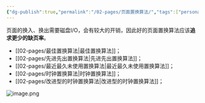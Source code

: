 ```yaml
---
{"dg-publish":true,"permalink":"/02-pages/页面置换算法/","tags":["personal/blog","os"]}
---
```


页面的换入、换出需要磁盘I/O，会有较大的开销，因此好的页面置换算法应该**追求更少的缺页率**。
- [[02-pages/最佳置换算法\|最佳置换算法]]；
- [[02-pages/先进先出置换算法\|先进先出置换算法]]；
- [[02-pages/最近最久未使用置换算法\|最近最久未使用置换算法]]；
- [[02-pages/时钟置换算法\|时钟置换算法]]；
- [[02-pages/改进型的时钟置换算法\|改进型的时钟置换算法]]；

![image.png](https://yelanyanyu-img-bed.oss-cn-hangzhou.aliyuncs.com/img/blog/2024/09/20240917222132.png)
